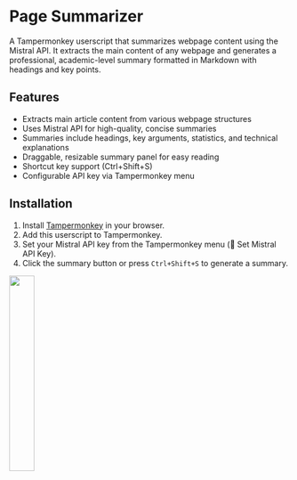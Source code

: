# Page Summarizer

A Tampermonkey userscript that summarizes webpage content using the Mistral API. It extracts the main content of any webpage and generates a professional, academic-level summary formatted in Markdown with headings and key points.

## Features

- Extracts main article content from various webpage structures
- Uses Mistral API for high-quality, concise summaries
- Summaries include headings, key arguments, statistics, and technical explanations
- Draggable, resizable summary panel for easy reading
- Shortcut key support (Ctrl+Shift+S)
- Configurable API key via Tampermonkey menu

## Installation

1. Install [Tampermonkey](https://www.tampermonkey.net/) in your browser.
2. Add this userscript to Tampermonkey.
3. Set your Mistral API key from the Tampermonkey menu (🔑 Set Mistral API Key).
4. Click the summary button or press `Ctrl+Shift+S` to generate a summary.

<img src="https://github.com/user-attachments/assets/70fc412c-272c-4086-a553-5ce8abc0fe0e" style="width:30%;" />
